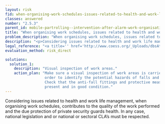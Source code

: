 ```yaml
---
layout: risk
fid: when-organising-work-schedules-issues-related-to-health-and-work-life-management-are-taken-into-consideration
classes: answered
number: "2.5.3"
parent_id: mobile-partrolling--intervention-after-alarm-work-organisation
title: "When organising work schedules, issues related to health and work life management are taken into consideration."
problem_description: "When organising work schedules, issues related to health and work life management are not taken into consideration."
description: "<p>Considering issues related to health and work life management, when organising work schedules, contributes to the quality of the work performed and the due protection of private security guards health. In any case, national legislation and or national or sectoral CLA’s must be respected.</p>"
legal_reference: "<a title='' href='http://www.coess.org/_Uploads/dbsAttachedFiles/Preventing_occupational_hazards_manual_EN.pdf' rel='nofollow' target='_blank'>European training manual 'Preventing occupational hazards in the private security sector' (pdf) </a>"
evaluation_method: risk_direct

solutions:
  solution_1:
    description: "Visual inspection of work areas."
    action_plan: "Make sure a visual inspection of work areas is carried out in
                  order to identify the potential hazards of falls and slips.
                  Check that the anti-fall fittings and protective measures are
                  present and in good condition."
---
```

Considering issues related to health and work life management, when organising
work schedules, contributes to the quality of the work performed and the due
protection of private security guards health. In any case, national
legislation and or national or sectoral CLA’s must be respected.


